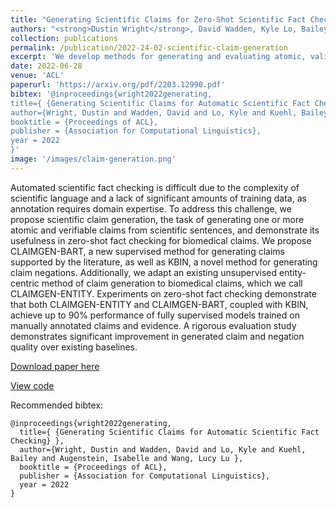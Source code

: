 ```yaml
---
title: "Generating Scientific Claims for Zero-Shot Scientific Fact Checking"
authors: "<strong>Dustin Wright</strong>, David Wadden, Kyle Lo, Bailey Kuehl, Arman Cohan, Isabelle Augenstein, and Lucy Lu Wang"
collection: publications
permalink: /publication/2022-24-02-scientific-claim-generation
excerpt: 'We develop methods for generating and evaluating atomic, valid scientific claims from citation texts.'
date: 2022-06-28
venue: 'ACL'
paperurl: 'https://arxiv.org/pdf/2203.12990.pdf'
bibtex: '@inproceedings{wright2022generating,
title={ {Generating Scientific Claims for Automatic Scientific Fact Checking} },
author={Wright, Dustin and Wadden, David and Lo, Kyle and Kuehl, Bailey and Augenstein, Isabelle and Wang, Lucy Lu },
booktitle = {Proceedings of ACL},
publisher = {Association for Computational Linguistics},
year = 2022
}'
image: '/images/claim-generation.png'
---
```

Automated scientific fact checking is difficult due to the complexity of scientific language and a lack of significant amounts of training data, as annotation requires domain expertise. To address this challenge, we propose scientific claim generation, the task of generating one or more atomic and verifiable claims from scientific sentences, and demonstrate its usefulness in zero-shot fact checking for biomedical claims. We propose CLAIMGEN-BART, a new supervised method for generating claims supported by the literature, as well as KBIN, a novel method for generating claim negations. Additionally, we adapt an existing unsupervised entity-centric method of claim generation to biomedical claims, which we call CLAIMGEN-ENTITY. Experiments on zero-shot fact checking demonstrate that both CLAIMGEN-ENTITY and CLAIMGEN-BART, coupled with KBIN, achieve up to 90% performance of fully supervised models trained on manually annotated claims and evidence. A rigorous evaluation study demonstrates significant improvement in generated claim and negation quality over existing baselines.

[Download paper here](https://arxiv.org/pdf/2203.12990.pdf)

[View code](https://github.com/allenai/scientific-claim-generation)

Recommended bibtex: 

```
@inproceedings{wright2022generating,
  title={ {Generating Scientific Claims for Automatic Scientific Fact Checking} },
  author={Wright, Dustin and Wadden, David and Lo, Kyle and Kuehl, Bailey and Augenstein, Isabelle and Wang, Lucy Lu },
  booktitle = {Proceedings of ACL},
  publisher = {Association for Computational Linguistics},
  year = 2022
}
```
